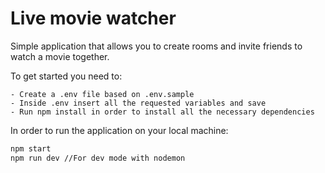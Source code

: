 # **Live movie watcher**

Simple application that allows you to create rooms and invite friends to watch a movie together.


To get started you need to:

    - Create a .env file based on .env.sample
    - Inside .env insert all the requested variables and save
    - Run npm install in order to install all the necessary dependencies

In order to run the application on your local machine:
```bash
npm start
npm run dev //For dev mode with nodemon
```